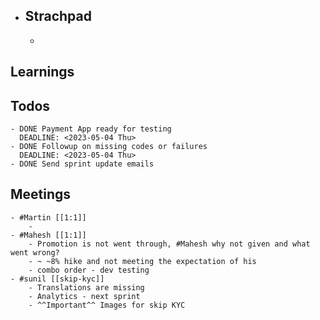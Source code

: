 - ## Strachpad
	-
## Learnings
## Todos
	- DONE Payment App ready for testing
	  DEADLINE: <2023-05-04 Thu>
	- DONE Followup on missing codes or failures
	  DEADLINE: <2023-05-04 Thu>
	- DONE Send sprint update emails
## Meetings
	- #Martin [[1:1]]
		-
	- #Mahesh [[1:1]]
		- Promotion is not went through, #Mahesh why not given and what went wrong?
		- ~ ~8% hike and not meeting the expectation of his
		- combo order - dev testing
	- #sunil [[skip-kyc]]
		- Translations are missing
		- Analytics - next sprint
		- ^^Important^^ Images for skip KYC